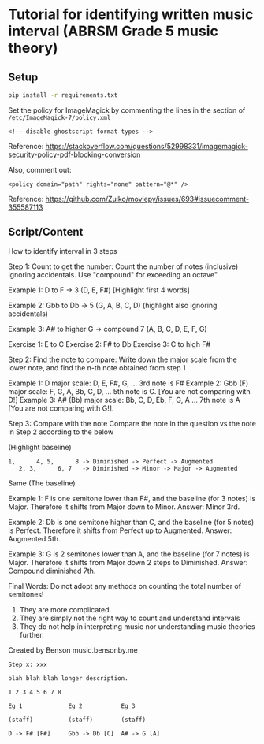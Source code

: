 # Tutorial for identifying written music interval (ABRSM Grade 5 music theory)

## Setup

```bash
pip install -r requirements.txt
```

Set the policy for ImageMagick by commenting the lines in the section of `/etc/ImageMagick-7/policy.xml`

```
<!-- disable ghostscript format types -->
```

Reference: https://stackoverflow.com/questions/52998331/imagemagick-security-policy-pdf-blocking-conversion

Also, comment out:

```
<policy domain="path" rights="none" pattern="@*" />
```

Reference: https://github.com/Zulko/moviepy/issues/693#issuecomment-355587113

## Script/Content

How to identify interval in 3 steps

Step 1: Count to get the number:
Count the number of notes (inclusive) ignoring accidentals. Use "compound" for exceeding an octave"

Example 1: D to F -> 3 (D, E, F#) [Highlight first 4 words]

Example 2: Gbb to Db -> 5 (G, A, B, C, D) (highlight also ignoring accidentals)

Example 3: A# to higher G -> compound 7 (A, B, C, D, E, F, G)

Exercise 1: E to C
Exercise 2: F# to Db
Exercise 3: C to high F#

Step 2: Find the note to compare:
Write down the major scale from the lower note, and find the n-th note obtained from step 1

Example 1: D major scale: D, E, F#, G, ... 3rd note is F#
Example 2: Gbb (F) major scale: F, G, A, Bb, C, D, ... 5th note is C. [You are not comparing with D!]
Example 3: A# (Bb) major scale: Bb, C, D, Eb, F, G, A ... 7th note is A [You are not comparing with G!].

Step 3: Compare with the note
Compare the note in the question vs the note in Step 2 according to the below

(Highlight baseline)
```
1,      4, 5,      8 -> Diminished -> Perfect -> Augmented
   2, 3,      6, 7   -> Diminished -> Minor -> Major -> Augmented
```
Same (The baseline)

Example 1: F is one semitone lower than F#, and the baseline (for 3 notes) is Major. Therefore it shifts from Major down to Minor. Answer: Minor 3rd.

Example 2: Db is one semitone higher than C, and the baseline (for 5 notes) is Perfect. Therefore it shifts from Perfect up to Augmented. Answer: Augmented 5th.

Example 3: G is 2 semitones lower than A, and the baseline (for 7 notes) is Major. Therefore it shifts from Major down 2 steps to Diminished. Answer: Compound diminished 7th.

Final Words:
Do not adopt any methods on counting the total number of semitones!
1. They are more complicated.
2. They are simply not the right way to count and understand intervals 
3. They do not help in interpreting music nor understanding music theories further.

Created by Benson
music.bensonby.me

```
Step x: xxx

blah blah blah longer description.

1 2 3 4 5 6 7 8

Eg 1             Eg 2           Eg 3

(staff)          (staff)        (staff)

D -> F# [F#]     Gbb -> Db [C]  A# -> G [A]
```
